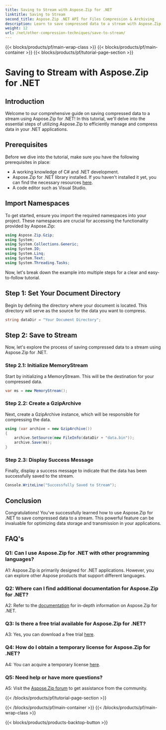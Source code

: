 ```yaml
---
title: Saving to Stream with Aspose.Zip for .NET
linktitle: Saving to Stream 
second_title: Aspose.Zip .NET API for Files Compression & Archiving
description: Learn to save compressed data to a stream with Aspose.Zip for .NET. Enhance your .NET development skills with this step-by-step guide.
weight: 12
url: /net/other-compression-techniques/save-to-stream/
---
```


{{< blocks/products/pf/main-wrap-class >}}
{{< blocks/products/pf/main-container >}}
{{< blocks/products/pf/tutorial-page-section >}}

# Saving to Stream with Aspose.Zip for .NET

## Introduction

Welcome to our comprehensive guide on saving compressed data to a stream using Aspose.Zip for .NET! In this tutorial, we'll delve into the essential steps of utilizing Aspose.Zip to efficiently manage and compress data in your .NET applications.

## Prerequisites

Before we dive into the tutorial, make sure you have the following prerequisites in place:

- A working knowledge of C# and .NET development.
- Aspose.Zip for .NET library installed. If you haven't installed it yet, you can find the necessary resources [here](https://releases.aspose.com/zip/net/).
- A code editor such as Visual Studio.

## Import Namespaces

To get started, ensure you import the required namespaces into your project. These namespaces are crucial for accessing the functionality provided by Aspose.Zip:

```csharp
using Aspose.Zip.Gzip;
using System;
using System.Collections.Generic;
using System.IO;
using System.Linq;
using System.Text;
using System.Threading.Tasks;
```

Now, let's break down the example into multiple steps for a clear and easy-to-follow tutorial.

## Step 1: Set Your Document Directory

Begin by defining the directory where your document is located. This directory will serve as the source for the data you want to compress.

```csharp
string dataDir = "Your Document Directory";
```

## Step 2: Save to Stream

Now, let's explore the process of saving compressed data to a stream using Aspose.Zip for .NET.

### Step 2.1: Initialize MemoryStream

Start by initializing a MemoryStream. This will be the destination for your compressed data.

```csharp
var ms = new MemoryStream();
```

### Step 2.2: Create a GzipArchive

Next, create a GzipArchive instance, which will be responsible for compressing the data.

```csharp
using (var archive = new GzipArchive())
{
    archive.SetSource(new FileInfo(dataDir + "data.bin"));
    archive.Save(ms);
}
```

### Step 2.3: Display Success Message

Finally, display a success message to indicate that the data has been successfully saved to the stream.

```csharp
Console.WriteLine("Successfully Saved to Stream");
```

## Conclusion

Congratulations! You've successfully learned how to use Aspose.Zip for .NET to save compressed data to a stream. This powerful feature can be invaluable for optimizing data storage and transmission in your applications.

## FAQ's

### Q1: Can I use Aspose.Zip for .NET with other programming languages?

A1: Aspose.Zip is primarily designed for .NET applications. However, you can explore other Aspose products that support different languages.

### Q2: Where can I find additional documentation for Aspose.Zip for .NET?

A2: Refer to the [documentation](https://reference.aspose.com/zip/net/) for in-depth information on Aspose.Zip for .NET.

### Q3: Is there a free trial available for Aspose.Zip for .NET?

A3: Yes, you can download a free trial [here](https://releases.aspose.com/).

### Q4: How do I obtain a temporary license for Aspose.Zip for .NET?

A4: You can acquire a temporary license [here](https://purchase.aspose.com/temporary-license/).

### Q5: Need help or have more questions?

A5: Visit the [Aspose.Zip forum](https://forum.aspose.com/c/zip/37) to get assistance from the community.

{{< /blocks/products/pf/tutorial-page-section >}}

{{< /blocks/products/pf/main-container >}}
{{< /blocks/products/pf/main-wrap-class >}}

{{< blocks/products/products-backtop-button >}}
